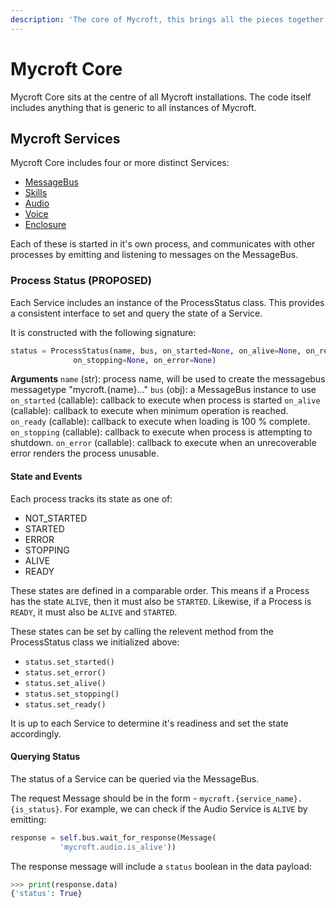 ```yaml
---
description: 'The core of Mycroft, this brings all the pieces together.'
---
```


# Mycroft Core

Mycroft Core sits at the centre of all Mycroft installations. The code itself includes anything that is generic to all instances of Mycroft.

## Mycroft Services

Mycroft Core includes four or more distinct Services:
- [MessageBus](./message-bus.md)
- [Skills](./skills-service.md)
- [Audio](./audio-service.md)
- [Voice](./voice-service.md)
- [Enclosure](./enclosures.md)

Each of these is started in it's own process, and communicates with other processes by emitting and listening to messages on the MessageBus.


### Process Status (PROPOSED)

Each Service includes an instance of the ProcessStatus class. This provides a consistent interface to set and query the state of a Service.

It is constructed with the following signature:

```Python
status = ProcessStatus(name, bus, on_started=None, on_alive=None, on_ready=None,
              on_stopping=None, on_error=None)
```
**Arguments**
`name` (str): process name, will be used to create the messagebus messagetype "mycroft.{name}..."
`bus` (obj): a MessageBus instance to use
`on_started` (callable): callback to execute when process is started
`on_alive` (callable): callback to execute when minimum operation is reached.
`on_ready` (callable): callback to execute when loading is 100 % complete.
`on_stopping` (callable): callback to execute when process is attempting to shutdown.
`on_error` (callable): callback to execute when an unrecoverable error renders the process unusable.

#### State and Events

Each process tracks its state as one of:
- NOT_STARTED
- STARTED
- ERROR
- STOPPING
- ALIVE
- READY

These states are defined in a comparable order. This means if a Process has the state `ALIVE`, then it must also be `STARTED`. Likewise, if a Process is `READY`, it must also be `ALIVE` and `STARTED`.

These states can be set by calling the relevent method from the ProcessStatus class we initialized above:
- `status.set_started()`
- `status.set_error()`
- `status.set_alive()`
- `status.set_stopping()`
- `status.set_ready()`

It is up to each Service to determine it's readiness and set the state accordingly.

#### Querying Status

The status of a Service can be queried via the MessageBus.

The request Message should be in the form - `mycroft.{service_name}.{is_status}`. For example, we can check if the Audio Service is `ALIVE` by emitting:

```Python
response = self.bus.wait_for_response(Message(
           'mycroft.audio.is_alive'))
```

The response message will include a `status` boolean in the data payload:

```Python
>>> print(response.data)
{'status': True}
```
